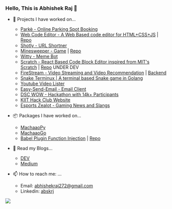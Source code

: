 ### Hello, This is Abhishek Raj 👋 

- 🔭 Projects I have worked on...
  - [Parkè - Online Parking Spot Booking](https://parke.co.in)
  - [Web Code Editor - A Web Based code editor for HTML+CSS+JS](https://abskrj.github.io/Bro-Code-Web-IDE/) | [Repo](https://github.com/abskrj/Bro-Code-Web-IDE)
  - [Shotly - URL Shortner](https://app.sotly.co)
  - [Minesweeper - Game](https://heavy-mine-sweeper.vercel.app/) | [Repo](https://github.com/abskrj/Buggy-MineSweeper)
  - [Witty - Meme Bot](https://messengerx.io/witty)
  - [Scratch - React Based Code Block Editor inspired from MIT's Scratch](https://scratch-web-editor.vercel.app/) | [Repo](https://github.com/abskrj/Scratch-Web-Editor) UNDER DEV
  - [FireStream - Video Streaming and Video Recommendation](https://firestreamz.co) | [Backend](https://github.com/abskrj/Video-Streaming-Backend)
  - [Snake Terminux | A terminal based Snake game in Golang](https://github.com/abskrj/snake-terminux)
  - [Youtube Video Lister](https://github.com/abskrj/youtube-video-lister)
  - [Easy-Send-Email - Email Client](https://github.com/abskrj/Easy-Send-Email)
  - [DSC WOW - Hackathon with 14k+ Participants](https://github.com/Diversity-In-DSC)
  - [KIIT Hack Club Website](https://kiit.hackclub.com)
  - [Esports Zealot - Gaming News and Slangs](https://ezealot.github.io)

- 📦 Packages I have worked on...
  - [MachaaoPy](https://pypi.org/project/machaao/)
  - [MachaaoGo](https://pkg.go.dev/github.com/machaao/machaao-go)
  - [Babel Plugin Function Injection](https://www.npmjs.com/package/babel-plugin-function-injection) | [Repo](https://github.com/abskrj/babel-plugin-function-injection)

- 📖 Read my Blogs...
  - [DEV](https://dev.to/abhishekraj272)
  - [Medium](https://abhishekraj272.medium.com)
  
- 📫 How to reach me: ...
  - Email: [abhishekraj272@gmail.com](mailto:abhishekraj272@gmail.com)
  - Linkedin: [abskrj](https://linkedin.com/in/abskrj)

![](https://komarev.com/ghpvc/?username=abskrj&label=PROFILE+VIEWS)
